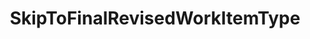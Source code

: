 ---
optionsClassName: SkipToFinalRevisedWorkItemTypeOptions
optionsClassFullName: MigrationTools.Enrichers.SkipToFinalRevisedWorkItemTypeOptions
configurationSamples:
- name: default
  description: 
  code: >-
    {
      "$type": "SkipToFinalRevisedWorkItemTypeOptions",
      "Enabled": true
    }
  sampleFor: MigrationTools.Enrichers.SkipToFinalRevisedWorkItemTypeOptions
description: missng XML code comments
className: SkipToFinalRevisedWorkItemType
typeName: ProcessorEnrichers
architecture: v2
options:
- parameterName: Enabled
  type: Boolean
  description: For internal use
  defaultValue: missng XML code comments
- parameterName: RefName
  type: String
  description: For internal use
  defaultValue: missng XML code comments
status: missng XML code comments
processingTarget: missng XML code comments
classFile: /src/MigrationTools/ProcessorEnrichers/WorkItemProcessorEnrichers/SkipToFinalRevisedWorkItemType.cs
optionsClassFile: /src/MigrationTools/ProcessorEnrichers/WorkItemProcessorEnrichers/SkipToFinalRevisedWorkItemTypeOptions.cs

redirectFrom: []
layout: reference
toc: true
permalink: /Reference/v2/ProcessorEnrichers/SkipToFinalRevisedWorkItemType/
title: SkipToFinalRevisedWorkItemType
categories:
- ProcessorEnrichers
- v2
topics:
- topic: notes
  path: /docs/Reference/v2/ProcessorEnrichers/SkipToFinalRevisedWorkItemType-notes.md
  exists: false
  markdown: ''
- topic: introduction
  path: /docs/Reference/v2/ProcessorEnrichers/SkipToFinalRevisedWorkItemType-introduction.md
  exists: false
  markdown: ''

---
